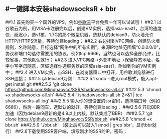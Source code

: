 #一键脚本安装shadowsocksR + bbr
---
##1.1  首先购买一个国外的VPS，例如[谷歌云](https://cloud.google.com/)平台免费一年可以试试哦！
##2.1  以谷歌云为例，用VISA卡注册完以后，创建VM实例，选择asia-east1，台湾的速度快、延迟小，选v1核，1.7G的那个微型机器，选默认的debian9，防火墙允许HTTP/HTTPS流量，等待创建loading；
##2.2  右边找到VPC网络，创建防火墙规则，名称随意，目标选择“网络中的所有实例”，来源IP地址范围填“0.0.0.0/0”，协议和端口勾选你需要用的协议，例如tcp:6666，当然也可以选择全部允许，比较省事，其他默认就行；
##2.3  进入VPC网络->外部IP地址->保留静态地址，名字小写字母随意，区域选择你选服务器的区域asia-east1，附加到你的VM实例中；
##2.4  进入VM实例，点SSH，在浏览器窗口中打开，用谷歌浏览器进行SSH连接；
##2.5  以debian9为例：
  ###2.5.1  sudo -i进入root模式，敲入apt-get install git
  ###2.5.2  'git clone https://github.com/Minghaovcc/SSR/shadowsocks-all.sh'
  ###2.5.3  'chmod +x shadowsocks-all.sh'
  ###2.5.4  './shadowsocks-all.sh 2>&1 | tee shadowsocks-all.log'
  ###2.5.5  输入你的想设置的ssr密码，选择端口号（例如6666），然后一路回车，选默认的就好，等待创建loading；
  ###2.5.6  开启BBR加速（因为debian9最新的是4.9以上内核，默认集成了BBR）
  ###2.5.7  'git clone https://github.com/Minghaovcc/SSR/bbr.sh'
  ###2.5.8  'chmod +x bbr.sh'
  ###2.5.9  './bbr.sh'    （装上后可以敲入'lsmod | grep bbr'，显示bbr就行）
##2.6下载使用SSR客户端，填写刚才的SSR的IP，密码；
